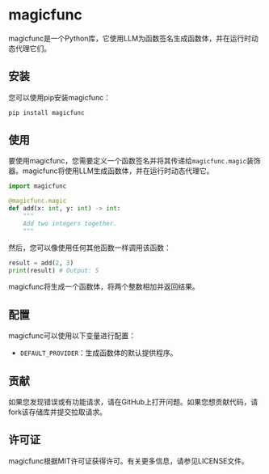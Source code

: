 # magicfunc

magicfunc是一个Python库，它使用LLM为函数签名生成函数体，并在运行时动态代理它们。

## 安装

您可以使用pip安装magicfunc：

```bash
pip install magicfunc
```

## 使用

要使用magicfunc，您需要定义一个函数签名并将其传递给`magicfunc.magic`装饰器。magicfunc将使用LLM生成函数体，并在运行时动态代理它。

```python
import magicfunc

@magicfunc.magic
def add(x: int, y: int) -> int:
    """
    Add two integers together.
    """
```

然后，您可以像使用任何其他函数一样调用该函数：

```python
result = add(2, 3)
print(result) # Output: 5
```

magicfunc将生成一个函数体，将两个整数相加并返回结果。

## 配置

magicfunc可以使用以下变量进行配置：

- `DEFAULT_PROVIDER`：生成函数体的默认提供程序。

## 贡献

如果您发现错误或有功能请求，请在GitHub上打开问题。如果您想贡献代码，请fork该存储库并提交拉取请求。

## 许可证

magicfunc根据MIT许可证获得许可。有关更多信息，请参见LICENSE文件。